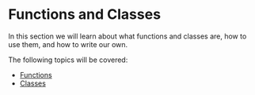 # Functions and Classes

In this section we will learn about what functions and classes are, how to use them, and how to write our own.

The following topics will be covered:
- [Functions](./00-functions.md)
- [Classes](./01-classes.md)
